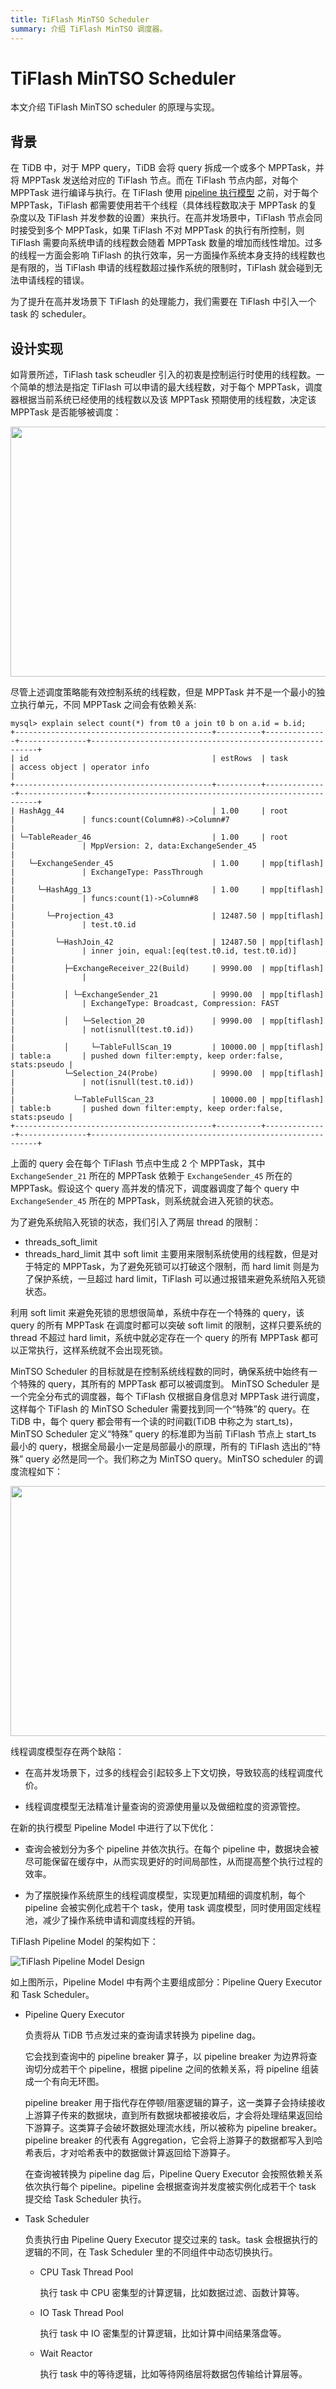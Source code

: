 ```yaml
---
title: TiFlash MinTSO Scheduler
summary: 介绍 TiFlash MinTSO 调度器。
---
```


# TiFlash MinTSO Scheduler

本文介绍 TiFlash MinTSO scheduler 的原理与实现。

## 背景
在 TiDB 中，对于 MPP query，TiDB 会将 query 拆成一个或多个 MPPTask，并将 MPPTask 发送给对应的 TiFlash 节点。而在 TiFlash 节点内部，对每个 MPPTask 进行编译与执行。在 TiFlash 使用 [pipeline 执行模型](/tiflash/tiflash-pipeline-model.md) 之前，对于每个 MPPTask，TiFlash 都需要使用若干个线程（具体线程数取决于 MPPTask 的复杂度以及 TiFlash 并发参数的设置）来执行。在高并发场景中，TiFlash 节点会同时接受到多个 MPPTask，如果 TiFlash 不对 MPPTask 的执行有所控制，则 TiFlash 需要向系统申请的线程数会随着 MPPTask 数量的增加而线性增加。过多的线程一方面会影响 TiFlash 的执行效率，另一方面操作系统本身支持的线程数也是有限的，当 TiFlash 申请的线程数超过操作系统的限制时，TiFlash 就会碰到无法申请线程的错误。

为了提升在高并发场景下 TiFlash 的处理能力，我们需要在 TiFlash 中引入一个 task 的 scheduler。

## 设计实现

如背景所述，TiFlash task scheudler 引入的初衷是控制运行时使用的线程数。一个简单的想法是指定 TiFlash 可以申请的最大线程数，对于每个 MPPTask，调度器根据当前系统已经使用的线程数以及该 MPPTask 预期使用的线程数，决定该 MPPTask 是否能够被调度：

<img src="media/tiflash/tiflash_mintso_v1.png" width="600" height="400"></img>

尽管上述调度策略能有效控制系统的线程数，但是 MPPTask 并不是一个最小的独立执行单元，不同 MPPTask 之间会有依赖关系:
```
mysql> explain select count(*) from t0 a join t0 b on a.id = b.id;
+--------------------------------------------+----------+--------------+---------------+----------------------------------------------------------+
| id                                         | estRows  | task         | access object | operator info                                            |
+--------------------------------------------+----------+--------------+---------------+----------------------------------------------------------+
| HashAgg_44                                 | 1.00     | root         |               | funcs:count(Column#8)->Column#7                          |
| └─TableReader_46                           | 1.00     | root         |               | MppVersion: 2, data:ExchangeSender_45                    |
|   └─ExchangeSender_45                      | 1.00     | mpp[tiflash] |               | ExchangeType: PassThrough                                |
|     └─HashAgg_13                           | 1.00     | mpp[tiflash] |               | funcs:count(1)->Column#8                                 |
|       └─Projection_43                      | 12487.50 | mpp[tiflash] |               | test.t0.id                                               |
|         └─HashJoin_42                      | 12487.50 | mpp[tiflash] |               | inner join, equal:[eq(test.t0.id, test.t0.id)]           |
|           ├─ExchangeReceiver_22(Build)     | 9990.00  | mpp[tiflash] |               |                                                          |
|           │ └─ExchangeSender_21            | 9990.00  | mpp[tiflash] |               | ExchangeType: Broadcast, Compression: FAST               |
|           │   └─Selection_20               | 9990.00  | mpp[tiflash] |               | not(isnull(test.t0.id))                                  |
|           │     └─TableFullScan_19         | 10000.00 | mpp[tiflash] | table:a       | pushed down filter:empty, keep order:false, stats:pseudo |
|           └─Selection_24(Probe)            | 9990.00  | mpp[tiflash] |               | not(isnull(test.t0.id))                                  |
|             └─TableFullScan_23             | 10000.00 | mpp[tiflash] | table:b       | pushed down filter:empty, keep order:false, stats:pseudo |
+--------------------------------------------+----------+--------------+---------------+----------------------------------------------------------+
```
上面的 query 会在每个 TiFlash 节点中生成 2 个 MPPTask，其中 `ExchangeSender_21` 所在的 MPPTask 依赖于 `ExchangeSender_45` 所在的 MPPTask。假设这个 query 高并发的情况下，调度器调度了每个 query 中 `ExchangeSender_45` 所在的 MPPTask，则系统就会进入死锁的状态。

为了避免系统陷入死锁的状态，我们引入了两层 thread 的限制：
* threads_soft_limit
* threads_hard_limit
其中 soft limit 主要用来限制系统使用的线程数，但是对于特定的 MPPTask，为了避免死锁可以打破这个限制，而 hard limit 则是为了保护系统，一旦超过 hard limit，TiFlash 可以通过报错来避免系统陷入死锁状态。

利用 soft limit 来避免死锁的思想很简单，系统中存在一个特殊的 query，该 query 的所有 MPPTask 在调度时都可以突破 soft limit 的限制，这样只要系统的 thread 不超过 hard limit，系统中就必定存在一个 query 的所有 MPPTask 都可以正常执行，这样系统就不会出现死锁。

MinTSO Scheduler 的目标就是在控制系统线程数的同时，确保系统中始终有一个特殊的 query，其所有的 MPPTask 都可以被调度到。 MinTSO Scheduler 是一个完全分布式的调度器，每个 TiFlash 仅根据自身信息对 MPPTask 进行调度，这样每个 TiFlash 的 MinTSO Scheduler 需要找到同一个“特殊”的 query。在 TiDB 中，每个 query 都会带有一个读的时间戳(TiDB 中称之为 start_ts)，MinTSO Scheduler 定义“特殊” query 的标准即为当前 TiFlash 节点上 start_ts 最小的 query，根据全局最小一定是局部最小的原理，所有的 TiFlash 选出的“特殊” query 必然是同一个。我们称之为 MinTSO query。MinTSO scheduler 的调度流程如下：

<img src="media/tiflash/tiflash_mintso_v2.png" width="600" height="400"></img>


线程调度模型存在两个缺陷：

- 在高并发场景下，过多的线程会引起较多上下文切换，导致较高的线程调度代价。

- 线程调度模型无法精准计量查询的资源使用量以及做细粒度的资源管控。

在新的执行模型 Pipeline Model 中进行了以下优化：

- 查询会被划分为多个 pipeline 并依次执行。在每个 pipeline 中，数据块会被尽可能保留在缓存中，从而实现更好的时间局部性，从而提高整个执行过程的效率。

- 为了摆脱操作系统原生的线程调度模型，实现更加精细的调度机制，每个 pipeline 会被实例化成若干个 task，使用 task 调度模型，同时使用固定线程池，减少了操作系统申请和调度线程的开销。

TiFlash Pipeline Model 的架构如下：

![TiFlash Pipeline Model Design](/media/tiflash/tiflash-pipeline-model.png)

如上图所示，Pipeline Model 中有两个主要组成部分：Pipeline Query Executor 和 Task Scheduler。

- Pipeline Query Executor

    负责将从 TiDB 节点发过来的查询请求转换为 pipeline dag。

    它会找到查询中的 pipeline breaker 算子，以 pipeline breaker 为边界将查询切分成若干个 pipeline，根据 pipeline 之间的依赖关系，将 pipeline 组装成一个有向无环图。

    pipeline breaker 用于指代存在停顿/阻塞逻辑的算子，这一类算子会持续接收上游算子传来的数据块，直到所有数据块都被接收后，才会将处理结果返回给下游算子。这类算子会破坏数据处理流水线，所以被称为 pipeline breaker。pipeline breaker 的代表有 Aggregation，它会将上游算子的数据都写入到哈希表后，才对哈希表中的数据做计算返回给下游算子。

    在查询被转换为 pipeline dag 后，Pipeline Query Executor 会按照依赖关系依次执行每个 pipeline。pipeline 会根据查询并发度被实例化成若干个 task 提交给 Task Scheduler 执行。

- Task Scheduler

    负责执行由 Pipeline Query Executor 提交过来的 task。task 会根据执行的逻辑的不同，在 Task Scheduler 里的不同组件中动态切换执行。

    - CPU Task Thread Pool

      执行 task 中 CPU 密集型的计算逻辑，比如数据过滤、函数计算等。

    - IO Task Thread Pool

      执行 task 中 IO 密集型的计算逻辑，比如计算中间结果落盘等。

    - Wait Reactor

      执行 task 中的等待逻辑，比如等待网络层将数据包传输给计算层等。
